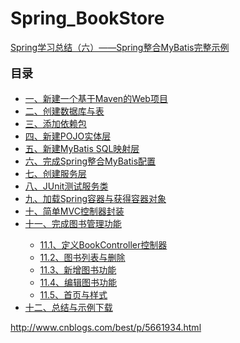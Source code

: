 # Spring_BookStore
<a href="http://www.cnblogs.com/best/p/5661934.html" target="_blank">
Spring学习总结（六）——Spring整合MyBatis完整示例
</a>

<div id="navCategory"><p style="font-size:18px"><b>目录</b></p><ul class="first_class_ul"><li><a href="#_label0">一、新建一个基于Maven的Web项目</a></li><li><a href="#_label1">二、创建数据库与表</a></li><li><a href="#_label2">三、添加依赖包</a></li><li><a href="#_label3">四、新建POJO实体层</a></li><li><a href="#_label4">五、新建MyBatis SQL映射层</a></li><li><a href="#_label5">六、完成Spring整合MyBatis配置</a></li><li><a href="#_label6">七、创建服务层</a></li><li><a href="#_label7">八、JUnit测试服务类</a></li><li><a href="#_label8">九、加载Spring容器与获得容器对象</a></li><li><a href="#_label9">十、简单MVC控制器封装</a></li><li><a href="#_label10">十一、完成图书管理功能</a></li><ul class="second_class_ul"><li><a href="#_lab2_10_0">11.1、定义BookController控制器</a></li><li><a href="#_lab2_10_1">11.2、图书列表与删除</a></li><li><a href="#_lab2_10_2">11.3、新增图书功能</a></li><li><a href="#_lab2_10_3">11.4、编辑图书功能</a></li><li><a href="#_lab2_10_4">11.5、首页与样式</a></li></ul><li><a href="#_label11">十二、总结与示例下载</a></li></ul></div>

http://www.cnblogs.com/best/p/5661934.html
